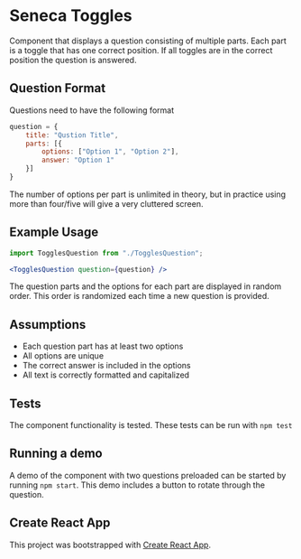 # Seneca Toggles
Component that displays a question consisting of multiple parts. Each part is a toggle
that has one correct position. If all toggles are in the correct position the question
is answered.

## Question Format
Questions need to have the following format

```js
question = {
    title: "Qustion Title",
    parts: [{
        options: ["Option 1", "Option 2"],
        answer: "Option 1"
    }]
}
```

The number of options per part is unlimited in theory, but in practice using more than four/five
will give a very cluttered screen.

## Example Usage

```jsx
import TogglesQuestion from "./TogglesQuestion";

<TogglesQuestion question={question} /> 
```

The question parts and the options for each part are displayed in random order. This order
is randomized each time a new question is provided.

## Assumptions
- Each question part has at least two options
- All options are unique
- The correct answer is included in the options
- All text is correctly formatted and capitalized

## Tests
The component functionality is tested. These tests can be run with `npm test`

## Running a demo
A demo of the component with two questions preloaded can be started by running `npm start`. 
This demo includes a button to rotate through the question.

## Create React App
This project was bootstrapped with [Create React App](https://github.com/facebook/create-react-app).
